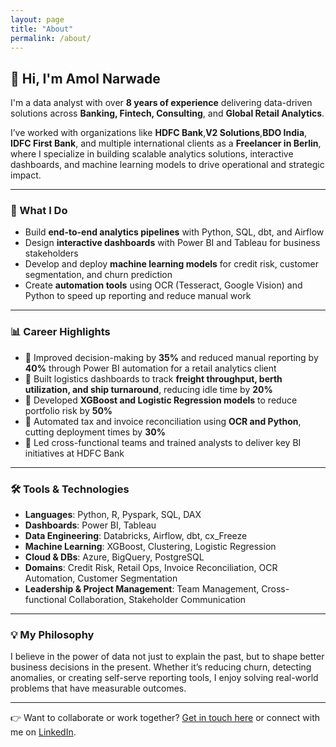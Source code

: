 ```yaml
---
layout: page
title: "About"
permalink: /about/
---
```


## 👋 Hi, I'm Amol Narwade

I'm a data analyst with over **8 years of experience** delivering data-driven solutions across **Banking, Fintech, Consulting**, and **Global Retail Analytics**.

I’ve worked with organizations like **HDFC Bank**,**V2 Solutions**,**BDO India**, **IDFC First Bank**, and multiple international clients as a **Freelancer in Berlin**, where I specialize in building scalable analytics solutions, interactive dashboards, and machine learning models to drive operational and strategic impact.

---

### 📌 What I Do

- Build **end-to-end analytics pipelines** with Python, SQL, dbt, and Airflow
- Design **interactive dashboards** with Power BI and Tableau for business stakeholders
- Develop and deploy **machine learning models** for credit risk, customer segmentation, and churn prediction
- Create **automation tools** using OCR (Tesseract, Google Vision) and Python to speed up reporting and reduce manual work

---

### 📊 Career Highlights

- 📍 Improved decision-making by **35%** and reduced manual reporting by **40%** through Power BI automation for a retail analytics client
- 📍 Built logistics dashboards to track **freight throughput, berth utilization, and ship turnaround**, reducing idle time by **20%**
- 📍 Developed **XGBoost and Logistic Regression models** to reduce portfolio risk by **50%**
- 📍 Automated tax and invoice reconciliation using **OCR and Python**, cutting deployment times by **30%**
- 📍 Led cross-functional teams and trained analysts to deliver key BI initiatives at HDFC Bank

---

### 🛠️ Tools & Technologies

- **Languages**: Python, R, Pyspark, SQL, DAX  
- **Dashboards**: Power BI, Tableau  
- **Data Engineering**: Databricks, Airflow, dbt, cx_Freeze  
- **Machine Learning**: XGBoost, Clustering, Logistic Regression  
- **Cloud & DBs**: Azure, BigQuery, PostgreSQL  
- **Domains**: Credit Risk, Retail Ops, Invoice Reconciliation, OCR Automation, Customer Segmentation 
- **Leadership & Project Management**: Team Management, Cross-functional Collaboration, Stakeholder Communication

---

### 💡 My Philosophy

I believe in the power of data not just to explain the past, but to shape better business decisions in the present. Whether it’s reducing churn, detecting anomalies, or creating self-serve reporting tools, I enjoy solving real-world problems that have measurable outcomes.

---

👉 Want to collaborate or work together? [Get in touch here](anarwade149@gmail.com) or connect with me on [LinkedIn](https://linkedin.com/in/amolnarwade).